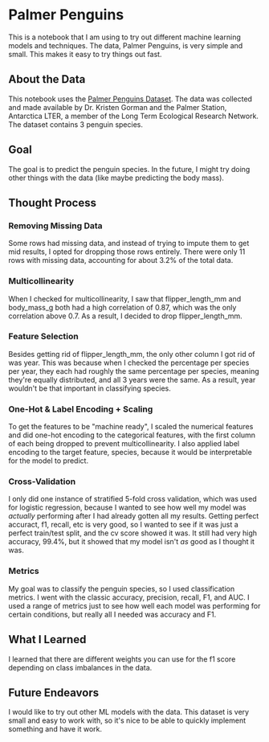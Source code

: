 # Palmer Penguins

This is a notebook that I am using to try out different machine learning models and techniques. The data, Palmer Penguins, is very simple and small. This makes it easy to try things out fast.

## About the Data

This notebook uses the [Palmer Penguins Dataset](http://https://allisonhorst.github.io/palmerpenguins/). The data was collected and made available by Dr. Kristen Gorman and the Palmer Station, Antarctica LTER, a member of the Long Term Ecological Research Network. The dataset contains 3 penguin species.

## Goal

The goal is to predict the penguin species. In the future, I might try doing other things with the data (like maybe predicting the body mass).

## Thought Process

### Removing Missing Data

Some rows had missing data, and instead of trying to impute them to get mid results, I opted for dropping those rows entirely. There were only 11 rows with missing data, accounting for about 3.2% of the total data.

### Multicollinearity

When I checked for multicollinearity, I saw that flipper_length_mm and body_mass_g both had a high correlation of 0.87, which was the only correlation above 0.7. As a result, I decided to drop flipper_length_mm.

### Feature Selection

Besides getting rid of flipper_length_mm, the only other column I got rid of was year. This was because when I checked the percentage per species per year, they each had roughly the same percentage per species, meaning they're equally distributed, and all 3 years were the same. As a result, year wouldn't be that important in classifying species.

### One-Hot & Label Encoding + Scaling

To get the features to be "machine ready", I scaled the numerical features and did one-hot encoding to the categorical features, with the first column of each being dropped to prevent multicollinearity. I also applied label encoding to the target feature, species, because it would be interpretable for the model to predict.

### Cross-Validation

I only did one instance of stratified 5-fold cross validation, which was used for logistic regression, because I wanted to see how well my model was *actually* performing after I had already gotten all my results. Getting perfect accuract, f1, recall, etc is very good, so I wanted to see if it was just a perfect train/test split, and the cv score showed it was. It still had very high accuracy, 99.4%, but it showed that my model isn't *as* good as I thought it was.

### Metrics

My goal was to classify the penguin species, so I used classification metrics. I went with the classic accuracy, precision, recall, F1, and AUC. I used a range of metrics just to see how well each model was performing for certain conditions, but really all I needed was accuracy and F1.

## What I Learned

I learned that there are different weights you can use for the f1 score depending on class imbalances in the data.

## Future Endeavors

I would like to try out other ML models with the data. This dataset is very small and easy to work with, so it's nice to be able to quickly implement something and have it work.
